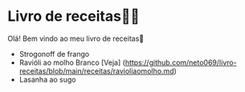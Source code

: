 # Livro de receitas:man_cook:

Olá! Bem vindo ao meu livro de receitas:wave:

- Strogonoff de frango 
- Ravióli ao molho Branco [Veja] (https://github.com/neto069/livro-receitas/blob/main/receitas/ravioliaomolho.md)
- Lasanha ao sugo

